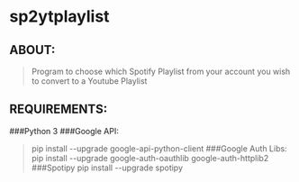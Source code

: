 # sp2ytplaylist

## ABOUT:
> Program to choose which Spotify Playlist from your account you wish to convert to a Youtube Playlist

## REQUIREMENTS:
###Python 3
###Google API:
>   pip install --upgrade google-api-python-client
###Google Auth Libs:
>   pip install --upgrade google-auth-oauthlib google-auth-httplib2
###Spotipy
>   pip install --upgrade spotipy
